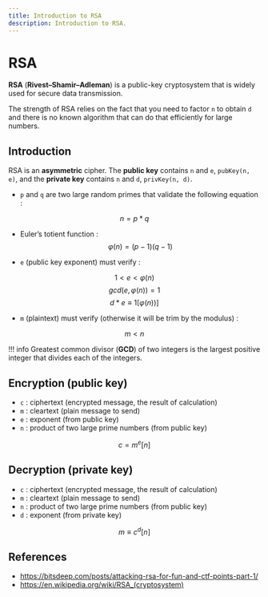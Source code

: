 ```yaml
---
title: Introduction to RSA
description: Introduction to RSA.
---
```


# RSA

**RSA** (**Rivest–Shamir–Adleman**) is a public-key cryptosystem that is widely used for secure data transmission.

The strength of RSA relies on the fact that you need to factor `n` to obtain `d` and there is no known algorithm that can do that efficiently for large numbers.

## Introduction

RSA is an **asymmetric** cipher. The **public key** contains `n` and `e`, `pubKey(n, e)`, and the **private key** contains `n` and `d`, `privKey(n, d)`.

- `p` and `q` are two large random primes that validate the following equation :

$$
n = p * q
$$

-  Euler’s totient function :
$$
\varphi(n)=(p - 1)(q - 1)
$$

- `e` (public key exponent) must verify :

$$
1 < e < \varphi(n)
$$
$$
gcd(e, \varphi(n)) = 1
$$
$$
d * e \equiv 1 [\varphi(n))]
$$

- `m` (plaintext) must verify (otherwise it will be trim by the modulus) :

$$
m < n
$$

!!! info
	Greatest common divisor (**GCD**) of two integers is the largest positive integer that divides each of the integers.

## Encryption (public key)

- `c` : ciphertext (encrypted message, the result of calculation)
- `m` : cleartext (plain message to send)
- `e` : exponent (from public key)
- `n` : product of two large prime numbers (from public key)

$$
c = m^e [n]
$$

## Decryption (private key)

- `c` : ciphertext (encrypted message, the result of calculation)
- `m` : cleartext (plain message to send)
- `n` : product of two large prime numbers (from public key)
- `d` : exponent (from private key)

$$
m \equiv c^d [n]
$$

## References

- https://bitsdeep.com/posts/attacking-rsa-for-fun-and-ctf-points-part-1/
- https://en.wikipedia.org/wiki/RSA_(cryptosystem)